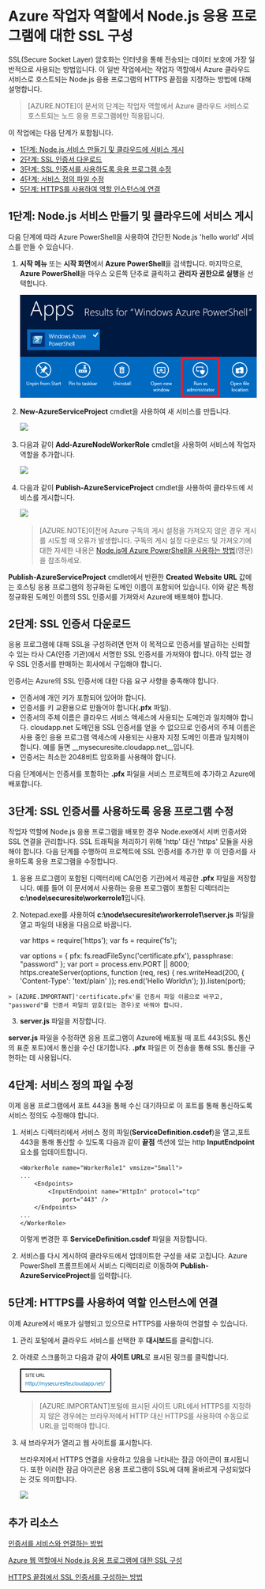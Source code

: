 <properties 
	pageTitle="클라우드 서비스(Node.js) 작업자 역할에 대해 SSL 구성" 
	description="Azure에서 Node.js 클라우드 서비스 작업자 역할에 대한 SSL 구성" 
	services="cloud-services" 
	documentationCenter="nodejs" 
	authors="MikeWasson" 
	manager="wpickett" 
	editor=""/>

<tags 
	ms.service="cloud-services" 
	ms.workload="tbd" 
	ms.tgt_pltfrm="na" 
	ms.devlang="nodejs" 
	ms.topic="article" 
	ms.date="02/25/2015" 
	ms.author="mwasson"/>





# Azure 작업자 역할에서 Node.js 응용 프로그램에 대한 SSL 구성

SSL(Secure Socket Layer) 암호화는 인터넷을 통해 전송되는 데이터 보호에 가장 일반적으로 사용되는 방법입니다. 이 일반 작업에서는 작업자 역할에서 Azure 클라우드 서비스로 호스트되는 Node.js 응용 프로그램의 HTTPS 끝점을 지정하는 방법에 대해 설명합니다.

> [AZURE.NOTE]이 문서의 단계는 작업자 역할에서 Azure 클라우드 서비스로 호스트되는 노드 응용 프로그램에만 적용됩니다.

이 작업에는 다음 단계가 포함됩니다.

-   [1단계: Node.js 서비스 만들기 및 클라우드에 서비스 게시]
-   [2단계: SSL 인증서 다운로드]
-   [3단계: SSL 인증서를 사용하도록 응용 프로그램 수정]
-   [4단계: 서비스 정의 파일 수정]
-   [5단계: HTTPS를 사용하여 역할 인스턴스에 연결]

## <a name="step1"> </a>1단계: Node.js 서비스 만들기 및 클라우드에 서비스 게시

다음 단계에 따라 Azure PowerShell을 사용하여 간단한 Node.js 'hello world' 서비스를 만들 수 있습니다.

1. **시작 메뉴** 또는 **시작 화면**에서 **Azure PowerShell**을 검색합니다. 마지막으로, **Azure PowerShell**을 마우스 오른쪽 단추로 클릭하고 **관리자 권한으로 실행**을 선택합니다.

	![Azure PowerShell 아이콘][powershell-menu]

	

2.  **New-AzureServiceProject** cmdlet을 사용하여 새 서비스를 만듭니다.

	![][1]

3.  다음과 같이 **Add-AzureNodeWorkerRole** cmdlet을 사용하여 서비스에 작업자 역할을 추가합니다.

    ![][2]

4.  다음과 같이 **Publish-AzureServiceProject** cmdlet을 사용하여 클라우드에 서비스를 게시합니다.

    ![][3]

	> [AZURE.NOTE]이전에 Azure 구독의 게시 설정을 가져오지 않은 경우 게시를 시도할 때 오류가 발생합니다. 구독의 게시 설정 다운로드 및 가져오기에 대한 자세한 내용은 [Node.js에 Azure PowerShell을 사용하는 방법](https://www.windowsazure.com/develop/nodejs/how-to-guides/powershell-cmdlets/#ImportPubSettings)(영문)을 참조하세요.

**Publish-AzureServiceProject** cmdlet에서 반환한 **Created Website URL** 값에는 호스팅 응용 프로그램의 정규화된 도메인 이름이 포함되어 있습니다. 이와 같은 특정 정규화된 도메인 이름의 SSL 인증서를 가져와서 Azure에 배포해야 합니다.

## <a name="step2"> </a>2단계: SSL 인증서 다운로드

응용 프로그램에 대해 SSL을 구성하려면 먼저 이 목적으로 인증서를 발급하는 신뢰할 수 있는 타사 CA(인증 기관)에서 서명한 SSL 인증서를 가져와야 합니다. 아직 없는 경우 SSL 인증서를 판매하는 회사에서 구입해야 합니다.

인증서는 Azure의 SSL 인증서에 대한 다음 요구 사항을 충족해야 합니다.

-   인증서에 개인 키가 포함되어 있어야 합니다.
-   인증서를 키 교환용으로 만들어야 합니다(**.pfx** 파일).
-   인증서의 주체 이름은 클라우드 서비스 액세스에 사용되는 도메인과 일치해야 합니다. cloudapp.net 도메인용 SSL 인증서를 얻을 수 없으므로 인증서의 주체 이름은 사용 중인 응용 프로그램 액세스에 사용되는 사용자 지정 도메인 이름과 일치해야 합니다. 예를 들면 __mysecuresite.cloudapp.net__입니다.
-   인증서는 최소한 2048비트 암호화를 사용해야 합니다.

다음 단계에서는 인증서를 포함하는 **.pfx** 파일을 서비스 프로젝트에 추가하고 Azure에 배포합니다.

## <a name="step3"> </a>3단계: SSL 인증서를 사용하도록 응용 프로그램 수정

작업자 역할에 Node.js 응용 프로그램을 배포한 경우 Node.exe에서 서버 인증서와 SSL 연결을 관리합니다. SSL 트래픽을 처리하기 위해 'http' 대신 'https' 모듈을 사용해야 합니다. 다음 단계를 수행하여 프로젝트에 SSL 인증서를 추가한 후 이 인증서를 사용하도록 응용 프로그램을 수정합니다.

1.   응용 프로그램이 포함된 디렉터리에 CA(인증 기관)에서 제공한 **.pfx** 파일을 저장합니다. 예를 들어 이 문서에서 사용하는 응용 프로그램이 포함된 디렉터리는 **c:\\node\\securesite\\workerrole1**입니다.

2.   Notepad.exe를 사용하여 **c:\\node\\securesite\\workerrole1\\server.js** 파일을 열고 파일의 내용을 다음으로 바꿉니다.

		var https = require('https');
		var fs = require('fs');

		var options = {
			pfx: fs.readFileSync('certificate.pfx'),
			passphrase: "password"
		};
		var port = process.env.PORT || 8000;
		https.createServer(options, function (req, res) {
 		    res.writeHead(200, { 'Content-Type': 'text/plain' });
		    res.end('Hello World\n');
		}).listen(port);

	> [AZURE.IMPORTANT]'certificate.pfx'를 인증서 파일 이름으로 바꾸고, "password"를 인증서 파일의 암호(있는 경우)로 바꿔야 합니다.

3.   **server.js** 파일을 저장합니다.

**server.js** 파일을 수정하면 응용 프로그램이 Azure에 배포될 때 포트 443(SSL 통신의 표준 포트)에서 통신을 수신 대기합니다. **.pfx** 파일은 이 전송을 통해 SSL 통신을 구현하는 데 사용됩니다.

## <a name="step4"> </a>4단계: 서비스 정의 파일 수정

이제 응용 프로그램에서 포트 443을 통해 수신 대기하므로 이 포트를 통해 통신하도록 서비스 정의도 수정해야 합니다.

1.  서비스 디렉터리에서 서비스 정의 파일(**ServiceDefinition.csdef**)을 열고,포트 443을 통해 통신할 수 있도록 다음과 같이 **끝점** 섹션에 있는 http **InputEndpoint** 요소를 업데이트합니다.

        <WorkerRole name="WorkerRole1" vmsize="Small">
        ...
            <Endpoints>
                <InputEndpoint name="HttpIn" protocol="tcp" 
                    port="443" />
            </Endpoints>
        ...
        </WorkerRole>

	이렇게 변경한 후 **ServiceDefinition.csdef** 파일을 저장합니다.

4.  서비스를 다시 게시하여 클라우드에서 업데이트한 구성을 새로 고칩니다. Azure PowerShell 프롬프트에서 서비스 디렉터리로 이동하여 **Publish-AzureServiceProject**를 입력합니다.

## <a name="step5"> </a>5단계: HTTPS를 사용하여 역할 인스턴스에 연결

이제 Azure에서 배포가 실행되고 있으므로 HTTPS를 사용하여 연결할 수 있습니다.

1.  관리 포털에서 클라우드 서비스를 선택한 후 **대시보드**를 클릭합니다.

2. 아래로 스크롤하고 다음과 같이 **사이트 URL**로 표시된 링크를 클릭합니다.

    ![사이트 URL][site-url]

	> [AZURE.IMPORTANT]포털에 표시된 사이트 URL에서 HTTPS를 지정하지 않은 경우에는 브라우저에서 HTTP 대신 HTTPS를 사용하여 수동으로 URL을 입력해야 합니다.

3.  새 브라우저가 열리고 웹 사이트를 표시합니다.

    브라우저에서 HTTPS 연결을 사용하고 있음을 나타내는 잠금 아이콘이 표시됩니다. 또한 이러한 잠금 아이콘은 응용 프로그램이 SSL에 대해 올바르게 구성되었다는 것도 의미합니다.

    ![][8]

## 추가 리소스

[인증서를 서비스와 연결하는 방법]

[Azure 웹 역할에서 Node.js 응용 프로그램에 대한 SSL 구성]

[HTTPS 끝점에서 SSL 인증서를 구성하는 방법]

[1단계: Node.js 서비스 만들기 및 클라우드에 서비스 게시]: #step1
[2단계: SSL 인증서 다운로드]: #step2
[3단계: SSL 인증서를 사용하도록 응용 프로그램 수정]: #step3
[4단계: 서비스 정의 파일 수정]: #step4
[5단계: HTTPS를 사용하여 역할 인스턴스에 연결]: #step5
[**Azure PowerShell**]: http://go.microsoft.com/?linkid=9790229&clcid=0x409
[1]: ./media/cloud-services-nodejs-configure-ssl-certficate-worker-role/enable-ssl-01.png
[2]: ./media/cloud-services-nodejs-configure-ssl-certficate-worker-role/enable-ssl-02-worker.png
[3]: ./media/cloud-services-nodejs-configure-ssl-certficate-worker-role/enable-ssl-03-worker.png
[Azure Management Portal]: http://manage.windowsazure.com
[인증서를 서비스와 연결하는 방법]: http://msdn.microsoft.com/library/windowsazure/gg465718.aspx
[site-url]: ./media/cloud-services-nodejs-configure-ssl-certficate-worker-role/site-url.png
[8]: ./media/cloud-services-nodejs-configure-ssl-certficate-worker-role/enable-ssl-08.png
[HTTPS 끝점에서 SSL 인증서를 구성하는 방법]: http://msdn.microsoft.com/library/windowsazure/ff795779.aspx
[powershell-menu]: ./media/cloud-services-nodejs-configure-ssl-certficate-worker-role/azure-powershell-start.png
[Azure 웹 역할에서 Node.js 응용 프로그램에 대한 SSL 구성]: /develop/nodejs/common-tasks/enable-ssl/

<!--HONumber=54--> 